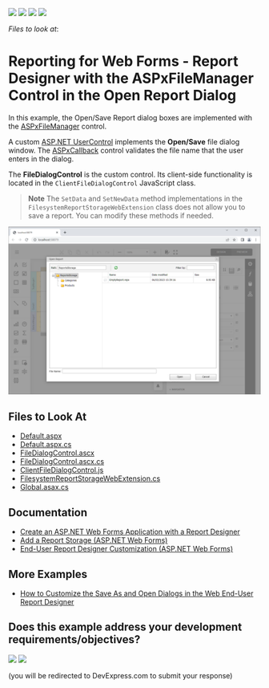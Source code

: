 <!-- default badges list -->
![](https://img.shields.io/endpoint?url=https://codecentral.devexpress.com/api/v1/VersionRange/128597856/24.2.1%2B)
[![](https://img.shields.io/badge/Open_in_DevExpress_Support_Center-FF7200?style=flat-square&logo=DevExpress&logoColor=white)](https://supportcenter.devexpress.com/ticket/details/T227679)
[![](https://img.shields.io/badge/📖_How_to_use_DevExpress_Examples-e9f6fc?style=flat-square)](https://docs.devexpress.com/GeneralInformation/403183)
[![](https://img.shields.io/badge/💬_Leave_Feedback-feecdd?style=flat-square)](#does-this-example-address-your-development-requirementsobjectives)
<!-- default badges end -->
*Files to look at*:



# Reporting for Web Forms - Report Designer with the ASPxFileManager Control in the Open Report Dialog



In this example, the Open/Save Report dialog boxes are implemented with the [ASPxFileManager](https://docs.devexpress.com/AspNet/DevExpress.Web.ASPxFileManager) control.

A custom [ASP.NET UserControl](https://learn.microsoft.com/en-us/previous-versions/aspnet/y6wb1a0e(v=vs.100)) implements the **Open/Save** file dialog window. The [ASPxCallback](https://docs.devexpress.com/AspNet/DevExpress.Web.ASPxCallback) control validates the file name that the user enters in the dialog. 

The **FileDialogControl** is the custom control. Its client-side functionality is located in the `ClientFileDialogControl` JavaScript class.

> **Note** The `SetData` and `SetNewData` method implementations in the `FilesystemReportStorageWebExtension` class does not allow you to save a report. You can modify these methods if needed.

![Report Designer with the ASPxFileManager Control in the Open Report Dialog](Images/screenshot.png)

## Files to Look At

* [Default.aspx](./CS/T227679/Default.aspx)
* [Default.aspx.cs](./CS/T227679/Default.aspx.cs)
* [FileDialogControl.ascx](./CS/T227679/FileDialogControl.ascx)
* [FileDialogControl.ascx.cs](./CS/T227679/FileDialogControl.ascx.cs)
* [ClientFileDialogControl.js](./CS/T227679/Scripts/ClientFileDialogControl.js)  
* [FilesystemReportStorageWebExtension.cs](./CS/T227679/FilesystemReportStorageWebExtension.cs)
* [Global.asax.cs](./CS/T227679/Global.asax.cs) 


## Documentation

- [Create an ASP.NET Web Forms Application with a Report Designer](https://docs.devexpress.com/XtraReports/119172/web-reporting/asp-net-webforms-reporting/end-user-report-designer-in-asp-net-web-forms-reporting/quick-start/create-an-aspnet-webforms-application-with-a-report-designer)
- [Add a Report Storage (ASP.NET Web Forms)](https://docs.devexpress.com/XtraReports/17553/web-reporting/asp-net-webforms-reporting/end-user-report-designer-in-asp-net-web-forms-reporting/add-a-report-storage)
- [End-User Report Designer Customization (ASP.NET Web Forms)](https://docs.devexpress.com/XtraReports/17546/web-reporting/asp-net-webforms-reporting/end-user-report-designer-in-asp-net-web-forms-reporting/customization)

## More Examples

- [How to Customize the Save As and Open Dialogs in the Web End-User Report Designer](https://github.com/DevExpress-Examples/Reporting-How-To-Customize-Open-And-Save-As-Dialogs)

<!-- feedback -->
## Does this example address your development requirements/objectives?

[<img src="https://www.devexpress.com/support/examples/i/yes-button.svg"/>](https://www.devexpress.com/support/examples/survey.xml?utm_source=github&utm_campaign=reporting-web-forms-designer-file-management-dialog&~~~was_helpful=yes) [<img src="https://www.devexpress.com/support/examples/i/no-button.svg"/>](https://www.devexpress.com/support/examples/survey.xml?utm_source=github&utm_campaign=reporting-web-forms-designer-file-management-dialog&~~~was_helpful=no)

(you will be redirected to DevExpress.com to submit your response)
<!-- feedback end -->
